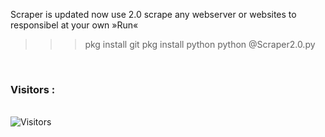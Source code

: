 Scraper is updated now use 2.0
scrape any webserver or websites 
to responsibel at your own 
»Run«
<br>
>>> pkg install git
>>> pkg install python
>>> python @Scraper2.0.py
<br>

<h3>Visitors :</h3>
<br>
<img src="https://profile-counter.glitch.me/whitedevil1097/count.svg" alt="Visitors">
